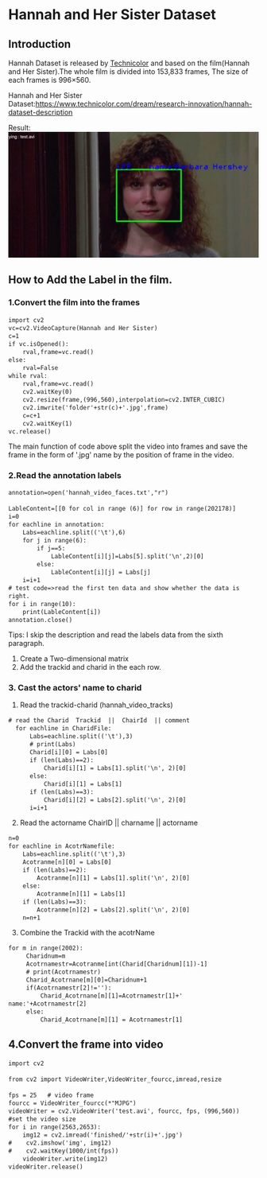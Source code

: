 # Hannah and Her Sister Dataset
## Introduction
Hannah Dataset is released by <a href='https://www.technicolor.com/dream/research-innovation/hannah-dataset-description'>Technicolor</a> and based on the film(Hannah and Her Sister).The whole film is divided into 153,833 frames, The size of each frames is 996×560.

Hannah and Her Sister Dataset:https://www.technicolor.com/dream/research-innovation/hannah-dataset-description

Result: ![Result](https://github.com/wtepfenhart/BioSimVis/blob/master/Hannah%20DataSet/test.jpg)


## How to Add the Label in the film.
### 1.Convert the film into the frames
```
import cv2
vc=cv2.VideoCapture(Hannah and Her Sister)
c=1
if vc.isOpened():
	rval,frame=vc.read()
else:
	rval=False
while rval:
	rval,frame=vc.read()
	cv2.waitKey(0)
	cv2.resize(frame,(996,560),interpolation=cv2.INTER_CUBIC)
	cv2.imwrite('folder'+str(c)+'.jpg',frame)
	c=c+1
	cv2.waitKey(1)
vc.release()

```
The main function of code above split the video into frames and save the frame in the form of '.jpg' name by the position of frame in the video.

### 2.Read the annotation labels
```
annotation=open('hannah_video_faces.txt',"r")

LableContent=[[0 for col in range (6)] for row in range(202178)]
i=0
for eachline in annotation:
    Labs=eachline.split(('\t'),6)
    for j in range(6):
        if j==5:
            LableContent[i][j]=Labs[5].split('\n',2)[0]
        else:
            LableContent[i][j] = Labs[j]
    i=i+1
# test code=>read the first ten data and show whether the data is right.
for i in range(10):
    print(LableContent[i])
annotation.close()

```
Tips: I skip the description and read the labels data from the sixth paragraph.
1. Create a Two-dimensional matrix
2. Add the trackid and charid in the each row.


### 3. Cast the actors' name to charid


1. Read the trackid-charid (hannah_video_tracks)

  ```
  # read the Charid  Trackid  ||  ChairId  || comment
    for eachline in CharidFile:
        Labs=eachline.split(('\t'),3)
        # print(Labs)
        Charid[i][0] = Labs[0]
        if (len(Labs)==2):
            Charid[i][1] = Labs[1].split('\n', 2)[0]
        else:
            Charid[i][1] = Labs[1]
        if (len(Labs)==3):
            Charid[i][2] = Labs[2].split('\n', 2)[0]
        i=i+1
  ```


2. Read the actorname  ChairID  || charname  ||   actorname

  ```
  n=0
  for eachline in AcotrNamefile:
      Labs=eachline.split(('\t'),3)
      Acotranme[n][0] = Labs[0]
      if (len(Labs)==2):
          Acotranme[n][1] = Labs[1].split('\n', 2)[0]
      else:
          Acotranme[n][1] = Labs[1]
      if (len(Labs)==3):
          Acotranme[n][2] = Labs[2].split('\n', 2)[0]
      n=n+1

  ```

3. Combine the Trackid with the acotrName

  ```
  for m in range(2002):
       Charidnum=m
       Acotrnamestr=Acotranme[int(Charid[Charidnum][1])-1]
       # print(Acotrnamestr)
       Charid_Acotrnane[m][0]=Charidnum+1
       if(Acotrnamestr[2]!=''):
           Charid_Acotrnane[m][1]=Acotrnamestr[1]+'    name:'+Acotrnamestr[2]
       else:
           Charid_Acotrnane[m][1] = Acotrnamestr[1]
  ```

## 4.Convert the frame into video

```
import cv2

from cv2 import VideoWriter,VideoWriter_fourcc,imread,resize

fps = 25   # video frame
fourcc = VideoWriter_fourcc(*"MJPG")
videoWriter = cv2.VideoWriter('test.avi', fourcc, fps, (996,560))  #set the video size
for i in range(2563,2653):
    img12 = cv2.imread('finished/'+str(i)+'.jpg')
#    cv2.imshow('img', img12)
#    cv2.waitKey(1000/int(fps))
    videoWriter.write(img12)
videoWriter.release()

```

